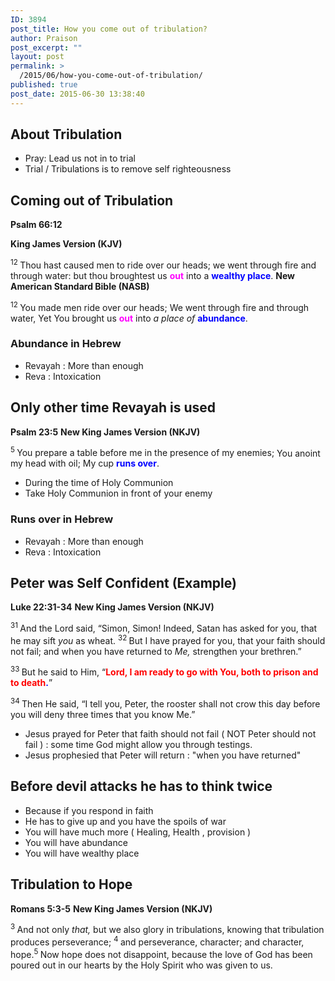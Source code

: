 ```yaml
---
ID: 3894
post_title: How you come out of tribulation?
author: Praison
post_excerpt: ""
layout: post
permalink: >
  /2015/06/how-you-come-out-of-tribulation/
published: true
post_date: 2015-06-30 13:38:40
---
```

<h2>About Tribulation</h2>
<ul>
	<li>Pray: Lead us not in to trial</li>
	<li>Trial / Tribulations is to remove self righteousness</li>
</ul>
<h2>Coming out of Tribulation</h2>
<strong>Psalm 66:12</strong>

<strong>King James Version (KJV)</strong>

<sup class="versenum">12 </sup>Thou hast caused men to ride over our heads; we went through fire and through water: but thou broughtest us <span style="color: #ff00ff;"><strong>out</strong> </span>into a <span style="color: #0000ff;"><strong>wealthy place</strong></span>.
<strong>New American Standard Bible (NASB)</strong>
<div class="poetry top-1">
<p class="line"><span id="en-NASB-14886" class="text Ps-66-12"><sup class="versenum">12 </sup>You made men ride over our heads;</span>
<span class="text Ps-66-12">We went through fire and through water,</span>
<span class="text Ps-66-12">Yet You brought us <span style="color: #ff00ff;"><strong>out</strong> </span>into <i>a place of</i> <span style="color: #0000ff;"><strong>abundance</strong></span>.</span></p>

<h3 class="line">Abundance in Hebrew</h3>
<ul>
	<li>Revayah : More than enough</li>
	<li>Reva : Intoxication</li>
</ul>
<h2>Only other time Revayah is used</h2>
<strong>Psalm 23:5</strong>
<strong> New King James Version (NKJV)</strong>
<div class="poetry top-1">
<p class="line"><span id="en-NKJV-14241" class="text Ps-23-5"><sup class="versenum">5 </sup>You prepare a table before me in the presence of my enemies;</span>
<span class="text Ps-23-5">You anoint my head with oil;</span>
<span class="text Ps-23-5">My cup <span style="color: #0000ff;"><strong>runs over</strong></span>.</span></p>

<ul>
	<li class="line">During the time of Holy Communion</li>
	<li class="line">Take Holy Communion in front of your enemy</li>
</ul>
<h3 class="line">Runs over in Hebrew</h3>
<ul>
	<li class="line">Revayah : More than enough</li>
	<li class="line">Reva : Intoxication</li>
</ul>
<h2>Peter was Self Confident (Example)</h2>
<strong>Luke 22:31-34</strong>
<strong> New King James Version (NKJV)</strong>

<span class="text Luke-22-31"><sup class="versenum">31 </sup>And the Lord said, <span class="woj">“Simon, Simon! Indeed, Satan has asked for you, that he may sift <i>you</i> as wheat.</span> </span><span id="en-NKJV-25897" class="text Luke-22-32"><sup class="versenum">32 </sup><span class="woj">But I have prayed for you, that your faith should not fail; and when you have returned to <i>Me,</i> strengthen your brethren.”</span></span>

<span id="en-NKJV-25898" class="text Luke-22-33"><sup class="versenum">33 </sup>But he said to Him, “<strong><span style="color: #0000ff;"><span style="color: #ff0000;">Lord, I am ready to go with You, both to prison and to death</span>.</span></strong>”</span>

<span id="en-NKJV-25899" class="text Luke-22-34"><sup class="versenum">34 </sup>Then He said, <span class="woj">“I tell you, Peter, the rooster shall not crow this day before you will deny three times that you know Me.”</span></span>
<ul>
	<li>Jesus prayed for Peter that faith should not fail ( NOT Peter should not fail ) : some time God might allow you through testings.</li>
	<li>Jesus prophesied that Peter will return : "when you have returned"</li>
</ul>
<h2>Before devil attacks he has to think twice</h2>
<ul>
	<li>Because if you respond in faith</li>
	<li>He has to give up and you have the spoils of war</li>
	<li>You will have much more ( Healing, Health , provision )</li>
	<li>You will have abundance</li>
	<li>You will have wealthy place</li>
</ul>
<h2>Tribulation to Hope</h2>
<strong>Romans 5:3-5</strong>
<strong> New King James Version (NKJV)</strong>

<span id="en-NKJV-28051" class="text Rom-5-3"><sup class="versenum">3 </sup>And not only <i>that,</i> but we also glory in tribulations, knowing that tribulation produces perseverance; </span><span id="en-NKJV-28052" class="text Rom-5-4"><sup class="versenum">4 </sup>and perseverance, character; and character, hope.</span><span id="en-NKJV-28053" class="text Rom-5-5"><sup class="versenum">5 </sup>Now hope does not disappoint, because the love of God has been poured out in our hearts by the Holy Spirit who was given to us.</span>

</div>
</div>